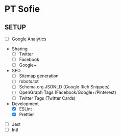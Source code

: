 # PT Sofie

## SETUP

- [ ] Google Analytics
- Sharing
  - [ ] Twitter
  - [ ] Facebook
  - [ ] Google+
- SEO
  - [ ] Sitemap generation
  - [ ] robots.txt
  - [ ] Schema.org JSONLD (Google Rich Snippets)
  - [ ] OpenGraph Tags (Facebook/Google+/Pinterest)
  - [ ] Twitter Tags (Twitter Cards)
- Development
  - [x] ESLint
  - [x] Prettier
- [ ] Jest
- [ ] Intl
